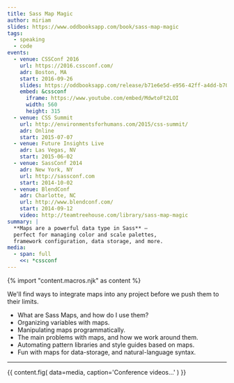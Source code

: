 ```yaml
---
title: Sass Map Magic
author: miriam
slides: https://www.oddbooksapp.com/book/sass-map-magic
tags:
  - speaking
  - code
events:
  - venue: CSSConf 2016
    url: https://2016.cssconf.com/
    adr: Boston, MA
    start: 2016-09-26
    slides: https://oddbooksapp.com/release/b71e6e5d-e956-42ff-a4dd-b70bf3b13a2a
    embed: &cssconf
      iframe: https://www.youtube.com/embed/MdwtoFt2LOI
      width: 560
      height: 315
  - venue: CSS Summit
    url: http://environmentsforhumans.com/2015/css-summit/
    adr: Online
    start: 2015-07-07
  - venue: Future Insights Live
    adr: Las Vegas, NV
    start: 2015-06-02
  - venue: SassConf 2014
    adr: New York, NY
    url: http://sassconf.com
    start: 2014-10-02
  - venue: BlendConf
    adr: Charlotte, NC
    url: http://www.blendconf.com/
    start: 2014-09-12
    video: http://teamtreehouse.com/library/sass-map-magic
summary: |
  **Maps are a powerful data type in Sass** —
  perfect for managing color and scale palettes,
  framework configuration, data storage, and more.
media:
  - span: full
    <<: *cssconf
---
```

{% import "content.macros.njk" as content %}

We'll find ways to integrate maps into any project
before we push them to their limits.

- What are Sass Maps, and how do I use them?
- Organizing variables with maps.
- Manipulating maps programmatically.
- The main problems with maps, and how we work around them.
- Automating pattern libraries and style guides based on maps.
- Fun with maps for data-storage, and natural-language syntax.

------

{{ content.fig(
  data=media,
  caption='Conference videos…'
) }}
